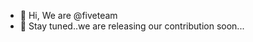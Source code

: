 - 👋 Hi, We are @fiveteam
- 👀 Stay tuned..we are releasing our contribution soon...

<!---
5iveteam/5iveteam is a ✨ special ✨ repository because its `README.md` (this file) appears on your GitHub profile.
You can click the Preview link to take a look at your changes.
--->
